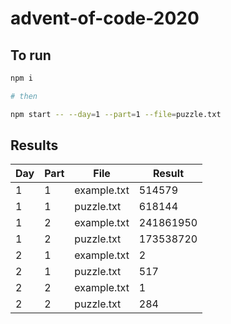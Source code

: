 # advent-of-code-2020
## To run 

``` bash
npm i

# then

npm start -- --day=1 --part=1 --file=puzzle.txt
```

## Results

| Day 	| Part 	| File        	| Result    	|
|-----	|------	|-------------	|-----------	|
| 1   	| 1    	| example.txt 	| 514579    	|
| 1   	| 1    	| puzzle.txt  	| 618144    	|
| 1   	| 2    	| example.txt 	| 241861950 	|
| 1   	| 2    	| puzzle.txt  	| 173538720 	|
| 2   	| 1    	| example.txt 	| 2         	|
| 2   	| 1    	| puzzle.txt  	| 517       	|
| 2   	| 2    	| example.txt 	| 1         	|
| 2   	| 2    	| puzzle.txt  	| 284       	|